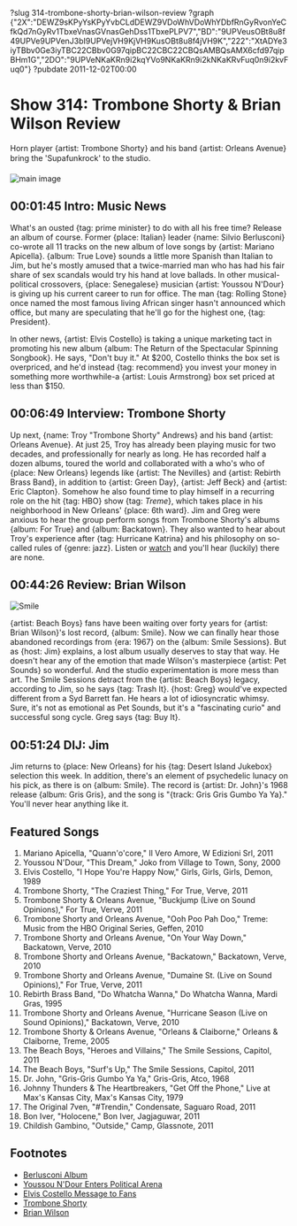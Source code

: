 ?slug 314-trombone-shorty-brian-wilson-review
?graph {"2X":"DEWZ9sKPyYsKPyYvbCLdDEWZ9VDoWhVDoWhYDbfRnGyRvonYeCfkQd7nGyRv1TbxeVnasGVnasGehDss1TbxePLPV7","BD":"9UPVeusOBt8u8f49UPVe9UPVenJ3bI9UPVejVH9KjVH9KusOBt8u8f4jVH9K","222":"XtADYe3iyTBbv0Ge3iyTBC22CBbv0G97qipBC22CBC22CBQsAMBQsAMX6cfd97qipBHm1G","2DO":"9UPVeNKaKRn9i2kqYVo9NKaKRn9i2kNKaKRvFuq0n9i2kvFuq0"}
?pubdate 2011-12-02T00:00

# Show 314: Trombone Shorty & Brian Wilson Review
Horn player {artist: Trombone Shorty} and his band {artist: Orleans Avenue} bring the 'Supafunkrock' to the studio. 

![main image](https://static.soundopinions.org/images/2011/tromboneshorty.jpg)

## 00:01:45 Intro: Music News
What's an ousted {tag: prime minister} to do with all his free time? Release an album of course. Former {place: Italian} leader {name: Silvio Berlusconi} co-wrote all 11 tracks on the new album of love songs by {artist: Mariano Apicella}. {album: True Love} sounds a little more Spanish than Italian to Jim, but he's mostly amused that a twice-married man who has had his fair share of sex scandals would try his hand at love ballads. In other musical-political crossovers, {place: Senegalese} musician {artist: Youssou N'Dour} is giving up his current career to run for office. The man {tag: Rolling Stone} once named the most famous living African singer hasn't announced which office, but many are speculating that he'll go for the highest one, {tag: President}.

In other news, {artist: Elvis Costello} is taking a unique marketing tact in promoting his new album {album: The Return of the Spectacular Spinning Songbook}. He says, "Don't buy it." At $200, Costello thinks the box set is overpriced, and he'd instead {tag: recommend} you invest your money in something more worthwhile-a {artist: Louis Armstrong} box set priced at less than $150.

## 00:06:49 Interview: Trombone Shorty
Up next, {name: Troy "Trombone Shorty" Andrews} and his band {artist: Orleans Avenue}. At just 25, Troy has already been playing music for two decades, and professionally for nearly as long. He has recorded half a dozen albums, toured the world and collaborated with a who's who of {place: New Orleans} legends like {artist: The Nevilles} and {artist: Rebirth Brass Band}, in addition to {artist: Green Day}, {artist: Jeff Beck} and {artist: Eric Clapton}. Somehow he also found time to play himself in a recurring role on the hit {tag: HBO} show {tag: *Treme*}, which takes place in his neighborhood in New Orleans' {place: 6th ward}. Jim and Greg were anxious to hear the group perform songs from Trombone Shorty's albums {album: For True} and {album: Backatown}. They also wanted to hear about Troy's experience after {tag: Hurricane Katrina} and his philosophy on so-called rules of {genre: jazz}. Listen or [watch](https://vimeo.com/groups/207888) and you'll hear (luckily) there are none.

## 00:44:26 Review: Brian Wilson
![Smile](https://static.soundopinions.org/assets/314/2220.jpg)

{artist: Beach Boys} fans have been waiting over forty years for {artist: Brian Wilson}'s lost record, {album: Smile}. Now we can finally hear those abandoned recordings from {era: 1967} on the {album: Smile Sessions}. But as {host: Jim} explains, a lost album usually deserves to stay that way. He doesn't hear any of the emotion that made Wilson's masterpiece {artist: Pet Sounds} so wonderful. And the studio experimentation is more mess than art. The Smile Sessions detract from the {artist: Beach Boys} legacy, according to Jim, so he says {tag: Trash It}. {host: Greg} would've expected different from a Syd Barrett fan. He hears a lot of idiosyncratic whimsy. Sure, it's not as emotional as Pet Sounds, but it's a "fascinating curio" and successful song cycle. Greg says {tag: Buy It}.

## 00:51:24 DIJ: Jim
Jim returns to {place: New Orleans} for his {tag: Desert Island Jukebox} selection this week. In addition, there's an element of psychedelic lunacy on his pick, as there is on {album: Smile}. The record is {artist: Dr. John}'s 1968 release {album: Gris Gris}, and the song is "{track: Gris Gris Gumbo Ya Ya}." You'll never hear anything like it.

## Featured Songs
1. Mariano Apicella, "Quann'o'core," Il Vero Amore, W Edizioni Srl, 2011
2. Youssou N'Dour, "This Dream," Joko from Village to Town, Sony, 2000
3. Elvis Costello, "I Hope You're Happy Now," Girls, Girls, Girls, Demon, 1989
4. Trombone Shorty, "The Craziest Thing," For True, Verve, 2011
5. Trombone Shorty & Orleans Avenue, "Buckjump (Live on Sound Opinions)," For True, Verve, 2011
6. Trombone Shorty and Orleans Avenue, "Ooh Poo Pah Doo," Treme: Music from the HBO Original Series, Geffen, 2010
7. Trombone Shorty and Orleans Avenue, "On Your Way Down," Backatown, Verve, 2010
8. Trombone Shorty and Orleans Avenue, "Backatown," Backatown, Verve, 2010
9. Trombone Shorty and Orleans Avenue, "Dumaine St. (Live on Sound Opinions)," For True, Verve, 2011
10. Rebirth Brass Band, "Do Whatcha Wanna," Do Whatcha Wanna, Mardi Gras, 1995
11. Trombone Shorty and Orleans Avenue, "Hurricane Season (Live on Sound Opinions)," Backatown, Verve, 2010
12. Trombone Shorty & Orleans Avenue, "Orleans & Claiborne," Orleans & Claiborne, Treme, 2005
13. The Beach Boys, "Heroes and Villains," The Smile Sessions, Capitol, 2011
14. The Beach Boys, "Surf's Up," The Smile Sessions, Capitol, 2011
15. Dr. John, "Gris-Gris Gumbo Ya Ya," Gris-Gris, Atco, 1968
16. Johnny Thunders & The Heartbreakers, "Get Off the Phone," Live at Max's Kansas City, Max's Kansas City, 1979
17. The Original 7ven, "#Trendin," Condensate, Saguaro Road, 2011
18. Bon Iver, "Holocene," Bon Iver, Jagjaguwar, 2011
19. Childish Gambino, "Outside," Camp, Glassnote, 2011

## Footnotes
- [Berlusconi Album](http://www.theguardian.com/world/2011/nov/22/silvio-berlusconi-love-songs-cd)
- [Youssou N'Dour Enters Political Arena](http://www.telegraph.co.uk/culture/music/music-news/8920756/Youssou-NDour-gives-up-music-for-politics.html)
- [Elvis Costello Message to Fans](http://www.billboard.com/articles/news/464926/elvis-costello-tells-fans-to-steal-pricey-box-set)
- [Trombone Shorty](http://www.tromboneshorty.com/#!all)
- [Brian Wilson](http://www.brianwilson.com/)
